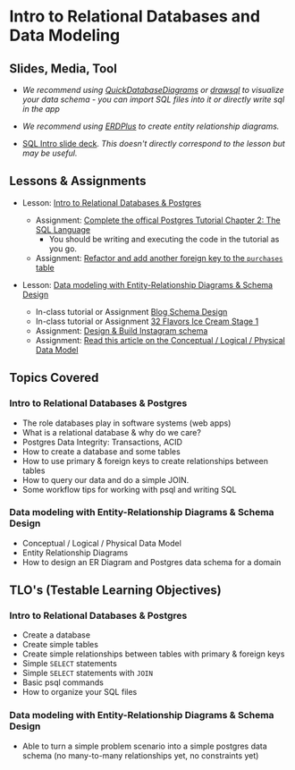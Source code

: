 # Intro to Relational Databases and Data Modeling

## Slides, Media, Tool

- *We recommend using [QuickDatabaseDiagrams](https://www.quickdatabasediagrams.com/) or [drawsql](https://drawsql.app/) to visualize your data schema - you can import SQL files into it or directly write sql in the app*

- *We recommend using [ERDPlus](https://erdplus.com/) to create entity relationship diagrams.*

- [SQL Intro slide deck](https://docs.google.com/presentation/d/1_bzAJyf6sQBI2BGMhv2RbAvbCaeL3_4jbt1ZQgcFR14/edit#slide=id.g1cb07ac20c_0_0). *This doesn't directly correspond to the lesson but may be useful.*

## Lessons & Assignments

- Lesson: [Intro to Relational Databases & Postgres](./intro-relational-databases-postgres.md)
  - Assignment: [Complete the offical Postgres Tutorial Chapter 2: The SQL Language](https://www.postgresql.org/docs/16/tutorial-sql.html)
    - You should be writing and executing the code in the tutorial as you go.
  - Assignment: [Refactor and add another foreign key to the `purchases` table](https://github.com/Code-Platoon-Assignments/sql-basics-multiple-foreign-keys)

- Lesson: [Data modeling with Entity-Relationship Diagrams & Schema Design](./schema-design-entity-relationship-diagrams.md)
  - In-class tutorial or Assignment [Blog Schema Design](./tutorial-blog-schema-design/README.md)
  - In-class tutorial or Assignment [32 Flavors Ice Cream Stage 1](https://github.com/Code-Platoon-Assignments/sql-32-flavors-1)
  - Assignment: [Design & Build Instagram schema](https://github.com/Code-Platoon-Assignments/instagram_schema)
  - Assignment: [Read this article on the Conceptual / Logical / Physical Data Model](https://www.couchbase.com/blog/conceptual-physical-logical-data-models/)

## Topics Covered

### Intro to Relational Databases & Postgres

- The role databases play in software systems (web apps)
- What is a relational database & why do we care?
- Postgres Data Integrity: Transactions, ACID
- How to create a database and some tables
- How to use primary & foreign keys to create relationships between tables
- How to query our data and do a simple JOIN.
- Some workflow tips for working with psql and writing SQL

### Data modeling with Entity-Relationship Diagrams & Schema Design

- Conceptual / Logical / Physical Data Model
- Entity Relationship Diagrams
- How to design an ER Diagram and Postgres data schema for a domain

## TLO's (Testable Learning Objectives)

### Intro to Relational Databases & Postgres

- Create a database
- Create simple tables
- Create simple relationships between tables with primary & foreign keys
- Simple `SELECT` statements
- Simple `SELECT` statements with `JOIN`
- Basic psql commands
- How to organize your SQL files

### Data modeling with Entity-Relationship Diagrams & Schema Design

- Able to turn a simple problem scenario into a simple postgres data schema (no many-to-many relationships yet, no constraints yet)
